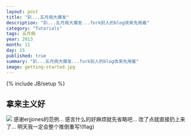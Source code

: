 ```yaml
---
layout: post
title: "趴...五月病大爆发"
description: "趴...五月病大爆发...fork别人的blog改来先用着"
category: "Tutorials"
tags: 五月病
year: 2013
month: 11
day: 15
published: true
summary: "趴...五月病大爆发...fork别人的blog改来先用着"
image: getting-started.jpg
---
```

{% include JB/setup %}

## 拿来主义好
![](tamyiuchau.github.io/img/post/getting-started.jpg)
感谢erjjones的范例...
感言什么的好麻烦就先省略吧...
改了点就直接扔上来了...
明天我一定会整个推倒重写!(flag)
